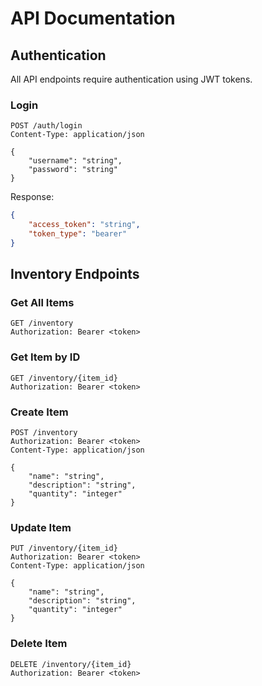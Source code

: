 # API Documentation

## Authentication

All API endpoints require authentication using JWT tokens.

### Login

```http
POST /auth/login
Content-Type: application/json

{
    "username": "string",
    "password": "string"
}
```

Response:
```json
{
    "access_token": "string",
    "token_type": "bearer"
}
```

## Inventory Endpoints

### Get All Items

```http
GET /inventory
Authorization: Bearer <token>
```

### Get Item by ID

```http
GET /inventory/{item_id}
Authorization: Bearer <token>
```

### Create Item

```http
POST /inventory
Authorization: Bearer <token>
Content-Type: application/json

{
    "name": "string",
    "description": "string",
    "quantity": "integer"
}
```

### Update Item

```http
PUT /inventory/{item_id}
Authorization: Bearer <token>
Content-Type: application/json

{
    "name": "string",
    "description": "string",
    "quantity": "integer"
}
```

### Delete Item

```http
DELETE /inventory/{item_id}
Authorization: Bearer <token>
``` 